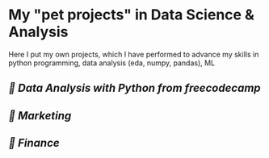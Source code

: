 # My "pet projects" in Data Science &amp; Analysis
Here I put my own projects, which I have performed to advance my skills in python programming, data analysis (eda, numpy, pandas), ML

## *🦊 Data Analysis with Python from freecodecamp*

## *🦚 Marketing*

## *🦧 Finance*
